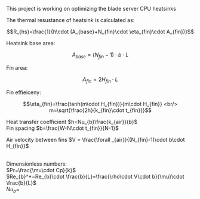This project is working on optimizing the blade server CPU heatsinks <br/>

The thermal resustance of heatsink is calculated as: <br/>
```math
R_{hs}=\frac{1}{h\cdot (A_{base}+N_{fin}\cdot \eta_{fin}\cdot A_{fin})}
```
Heatsink base area: <br/>
```math
A_{base}=(N_{fin}-1)\cdot b\cdot L
```
Fin area: <br/>
```math
A_{fin}=2H_{fin}\cdot L
```
Fin effieiceny: <br/>
```math
\eta_{fin}=\frac{tanh(m\cdot H_{fin})}{m\cdot H_{fin}} <br/>
m=\sqrt{\frac{2h}{k_{fin}\cdot t_{fin}}}
```
Heat transfer coefficient $h=Nu_{b}\frac{k_{air}}{b}$ <br/>
Fin spacing $b=\frac{W-N\cdot t_{fin}}{N-1}$

Air velocity between fins $V = \frac{\forall _{air}}{(N_{fin}-1)\cdot b\cdot H_{fin}}$ <br/> <br/>

Dimensionless numbers: <br/>
$Pr=\frac{\mu\cdot Cp}{k}$ <br/>
$Re_{b}^*=Re_{b}\cdot \frac{b}{L}=\frac{\rho\cdot V\cdot b}{\mu}\cdot \frac{b}{L}$ <br/>
$Nu_{b}=$

